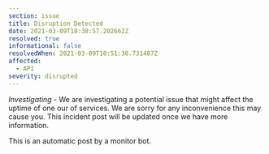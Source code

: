 ```yaml
---
section: issue
title: Disruption Detected
date: 2021-03-09T18:38:57.202662Z
resolved: true
informational: false
resolvedWhen: 2021-03-09T10:51:38.731487Z
affected:
  - API
severity: disrupted
---
```

*Investigating* - We are investigating a potential issue that might affect the uptime of one our of services. We are sorry for any inconvenience this may cause you. This incident post will be updated once we have more information.

This is an automatic post by a monitor bot.
        